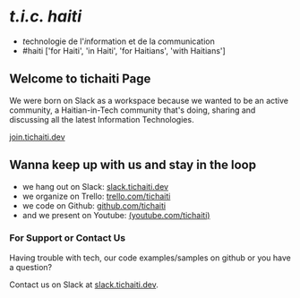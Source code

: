 # _t.i.c. haiti_
- *t*echnologie de l'*i*nformation et de la *c*ommunication 
- #haiti ['for Haiti', 'in Haiti', 'for Haitians', 'with Haitians']


## Welcome to tichaiti Page

We were born on Slack as a workspace because we wanted to be an active community, a Haitian-in-Tech community that's doing, sharing and discussing all the latest Information Technologies.

[join.tichaiti.dev](http://join.tichaiti.dev)


## Wanna keep up with us and stay in the loop

- we hang out on Slack: [slack.tichaiti.dev](https://slack.tichaiti.dev)
- we organize on Trello: [trello.com/tichaiti](https://trello.com/tichaiti)
- we code on Github: [github.com/tichaiti](https://github.com/tichaiti)
- and we present on Youtube: [(youtube.com/tichaiti)](https://www.youtube.com/channel/UC7HPriaqy3rYKrsqWOxKqEQ)

### For Support or Contact Us

Having trouble with tech, our code examples/samples on github or you have a question? 

Contact us on Slack at [slack.tichaiti.dev](https://slack.tichaiti.dev).
